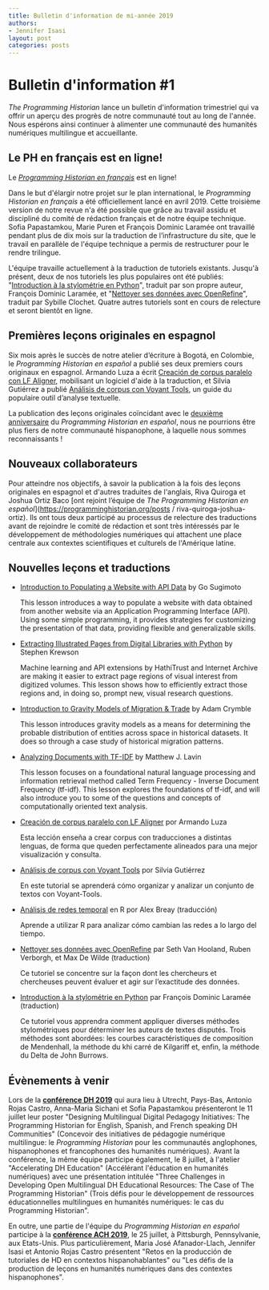 ```yaml
---
title: Bulletin d'information de mi-année 2019
authors:
- Jennifer Isasi
layout: post
categories: posts
---
```


# Bulletin d'information #1 

*The Programming Historian* lance un bulletin d'information trimestriel qui va offrir un aperçu des progrès de notre communauté tout au long de l'année. Nous espérons ainsi continuer à alimenter une communauté des humanités numériques multilingue et accueillante. 

## Le PH en français est en ligne!

Le [*Programming Historian en français*](http://programminghistorian.org/fr) est en ligne! 

Dans le but d'élargir notre projet sur le plan international, le *Programming Historian en français* a été officiellement lancé en avril 2019. Cette troisième version de notre revue n'a été possible que grâce au travail assidu et discipliné du comité de rédaction français et de notre équipe technique. Sofia Papastamkou, Marie Puren et François Dominic Laramée ont travaillé pendant plus de dix mois sur la traduction de l’infrastructure du site, que le travail en parallèle de l'équipe technique a permis de restructurer pour le rendre trilingue.

L'équipe travaille actuellement à la traduction de tutoriels existants. Jusqu'à présent, deux de nos tutoriels les plus populaires ont été publiés: "[Introduction à la stylométrie en Python](https://programminghistorian.org/fr/lecons/introduction-a-la-stylometrie-avec-python)", traduit par son propre auteur, François Dominic Laramée, et "[Nettoyer ses données avec OpenRefine](https://programminghistorian.org/fr/lecons/nettoyer-ses-donnees-avec-openrefine)", traduit par Sybille Clochet. Quatre autres tutoriels sont en cours de relecture et seront bientôt en ligne. 



## Premières leçons originales en espagnol

Six mois après le succès de notre atelier d’écriture à Bogotá, en Colombie, le *Programming Historian en español* a publié ses deux premiers cours originaux en espagnol. Armando Luza a écrit [Creación de corpus paralelo con LF Aligner](https://programminghistorian.org/es/lecciones/corpus-paralelo-lfaligner), mobilisant un logiciel d'aide à la traduction, et Silvia Gutiérrez a publié [Análisis de corpus con Voyant Tools](https://programminghistorian.org/es/lecciones/analisis-voyant-tools), un guide du populaire outil d’analyse textuelle.

La publication des leçons originales coïncidant avec le [deuxième anniversaire](https://programminghistorian.org/posts/lanzamiento-PH-espanol) du *Programming Historian en español*, nous ne pourrions être plus fiers de notre communauté hispanophone, à laquelle nous sommes reconnaissants !

## Nouveaux collaborateurs

Pour atteindre nos objectifs, à savoir la publication à la fois des leçons originales en espagnol et d'autres traduites de l'anglais, Riva Quiroga et Joshua Ortiz Baco [ont rejoint l’équipe de *The Programming Historian en español*](https://programminghistorian.org/posts / riva-quiroga-joshua-ortiz). Ils ont tous deux participé au processus de relecture des traductions avant de rejoindre le comité de rédaction et sont très intéressés par le développement de méthodologies numériques qui attachent une place centrale aux contextes scientifiques et culturels de l'Amérique latine.

## **Nouvelles leçons et traductions**

- [Introduction to Populating a Website with API Data](https://programminghistorian.org/en/lessons/introduction-to-populating-a-website-with-api-data) by Go Sugimoto 

  This lesson introduces a way to populate a website with data obtained from another website via an Application Programming Interface (API). Using some simple programming, it provides strategies for customizing the presentation of that data, providing flexible and generalizable skills. 

- [Extracting Illustrated Pages from Digital Libraries with Python](https://programminghistorian.org/en/lessons/extracting-illustrated-pages) by Stephen Krewson

  Machine learning and API extensions by HathiTrust and Internet Archive are making it easier to extract page regions of visual interest from digitized volumes. This lesson shows how to efficiently extract those regions and, in doing so, prompt new, visual research questions.

- [Introduction to Gravity Models of Migration & Trade](https://programminghistorian.org/en/lessons/gravity-model) by Adam Crymble

  This lesson introduces gravity models as a means for determining the probable distribution of entities across space in historical datasets. It does so through a case study of historical migration patterns.

- [Analyzing Documents with TF-IDF](https://programminghistorian.org/en/lessons/analyzing-documents-with-tfidf) by Matthew J. Lavin

  This lesson focuses on a foundational natural language processing and information retrieval method called Term Frequency - Inverse Document Frequency (tf-idf). This lesson explores the foundations of tf-idf, and will also introduce you to some of the questions and concepts of computationally oriented text analysis.

- [Creación de corpus paralelo con LF Aligner](https://programminghistorian.org/es/lecciones/corpus-paralelo-lfaligner) por Armando Luza

  Esta lección enseña a crear corpus con traducciones a distintas lenguas, de forma que queden perfectamente alineados para una mejor visualización y consulta.

- [Análisis de corpus con Voyant Tools](https://programminghistorian.org/es/lecciones/analisis-voyant-tools) por Silvia Gutiérrez

  En este tutorial se aprenderá cómo organizar y analizar un conjunto de textos con Voyant-Tools.

- [Análisis de redes temporal](https://programminghistorian.org/es/lecciones/analisis-temporal-red) en R por Alex Breay (traducción)

  Aprende a utilizar R para analizar cómo cambian las redes a lo largo del tiempo.

- [Nettoyer ses données avec OpenRefine](https://programminghistorian.org/fr/lecons/nettoyer-ses-donnees-avec-openrefine) par Seth Van Hooland, Ruben Verborgh, et Max De Wilde (traduction)

  Ce tutoriel se concentre sur la façon dont les chercheurs et chercheuses peuvent évaluer et agir sur l’exactitude des données.

- [Introduction à la stylométrie en Python](https://programminghistorian.org/fr/lecons/introduction-a-la-stylometrie-avec-python) par François Dominic Laramée (traduction)

  Ce tutoriel vous apprendra comment appliquer diverses méthodes stylométriques pour déterminer les auteurs de textes disputés. Trois méthodes sont abordées: les courbes caractéristiques de composition de Mendenhall, la méthode du khi carré de Kilgariff et, enfin, la méthode du Delta de John Burrows.



## Évènements à venir
Lors de la [**conférence DH 2019**](https://dh2019.adho.org) qui aura lieu à Utrecht, Pays-Bas, Antonio Rojas Castro, Anna-Maria Sichani et Sofia Papastamkou présenteront le 11 juillet leur poster "Designing Multilingual Digital Pedagogy Initiatives: The Programming Historian for English, Spanish, and French speaking DH Communities" (Concevoir des initiatives de pédagogie numérique multilingue: le *Programming Historian* pour les communautés anglophones, hispanophones et francophones des humanités numériques). Avant la conférence, la même équipe participe également, le 8 juillet, à l'atelier "Accelerating DH Education" (Accélérant l'éducation en humanités numériques) avec une présentation intitulée "Three Challenges in Developing Open Multilingual DH Educational Resources: The Case of The Programming Historian" (Trois défis pour le développement de ressources éducationnelles multilingues en humanités numériques: le cas du Programming Historian".   

En outre, une partie de l'équipe du *Programming Historian en español* participe à la [**conférence ACH 2019**](http://ach2019.ach.org), le 25 juillet, à Pittsburgh, Pennsylvanie, aux Etats-Unis. Plus particulièrement, Maria José Afanador-Llach, Jennifer Isasi et Antonio Rojas Castro présentent "Retos en la producción de tutoriales de HD en contextos hispanohablantes" ou "Les défis de la production de leçons en humanités numériques dans des contextes hispanophones".
